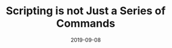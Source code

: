 ---
title: "Scripting is not Just a Series of Commands"
date: 2019-09-08
tags: [""]
dbiblogtitle: scripting-is-not-just-a-series-of-commands
---